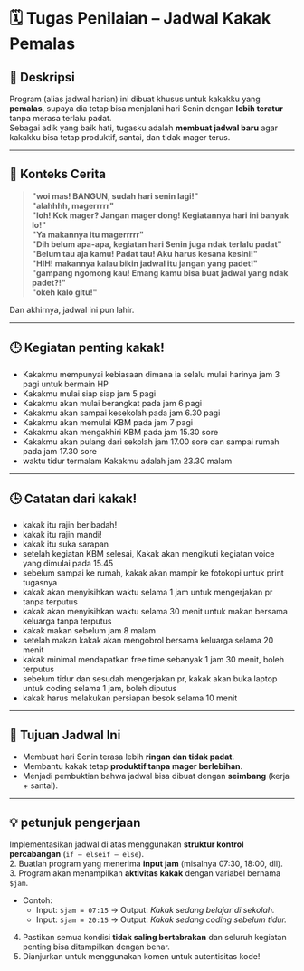 # 🗓️ Tugas Penilaian – Jadwal Kakak Pemalas

## 📌 Deskripsi
Program (alias jadwal harian) ini dibuat khusus untuk kakakku yang **pemalas**, supaya dia tetap bisa menjalani hari Senin dengan **lebih teratur** tanpa merasa terlalu padat.  
Sebagai adik yang baik hati, tugasku adalah **membuat jadwal baru** agar kakakku bisa tetap produktif, santai, dan tidak mager terus.

---

## 📖 Konteks Cerita
> **"woi mas! BANGUN, sudah hari senin lagi!"**  
> **"alahhhh, magerrrrr"**  
> **"loh! Kok mager? Jangan mager dong! Kegiatannya hari ini banyak lo!"**  
> **"Ya makannya itu magerrrrr"**  
> **"Dih belum apa-apa, kegiatan hari Senin juga ndak terlalu padat"**  
> **"Belum tau aja kamu! Padat tau! Aku harus kesana kesini!"**  
> **"HIH! makannya kalau bikin jadwal itu jangan yang padet!"**  
> **"gampang ngomong kau! Emang kamu bisa buat jadwal yang ndak padet?!"**  
> **"okeh kalo gitu!"**  

Dan akhirnya, jadwal ini pun lahir.

---

## 🕒 Kegiatan penting kakak!
- Kakakmu mempunyai kebiasaan dimana ia selalu mulai harinya jam 3 pagi untuk bermain HP
- Kakakmu mulai siap siap jam 5 pagi
- Kakakmu akan mulai berangkat pada jam 6 pagi
- Kakakmu akan sampai kesekolah pada jam 6.30 pagi
- Kakakmu akan memulai KBM pada jam 7 pagi
- Kakakmu akan mengakhiri KBM pada jam 15.30 sore
- Kakakmu akan pulang dari sekolah jam 17.00 sore dan sampai rumah pada jam 17.30 sore
- waktu tidur termalam Kakakmu adalah jam 23.30 malam

---

## 🕒 Catatan dari kakak!
- kakak itu rajin beribadah!
- kakak itu rajin mandi!
- kakak itu suka sarapan
- setelah kegiatan KBM selesai, Kakak akan mengikuti kegiatan voice yang dimulai pada 15.45
- sebelum sampai ke rumah, kakak akan mampir ke fotokopi untuk print tugasnya
- kakak akan menyisihkan waktu selama 1 jam untuk mengerjakan pr tanpa terputus
- kakak akan menyisihkan waktu selama 30 menit untuk makan bersama keluarga tanpa terputus
- kakak makan sebelum jam 8 malam
- setelah makan kakak akan mengobrol bersama keluarga selama 20 menit
- kakak minimal mendapatkan free time sebanyak 1 jam 30 menit, boleh terputus
- sebelum tidur dan sesudah mengerjakan pr, kakak akan buka laptop untuk coding selama 1 jam, boleh diputus
- kakak harus melakukan persiapan besok selama 10 menit

---

## 🎯 Tujuan Jadwal Ini
- Membuat hari Senin terasa lebih **ringan dan tidak padat**.  
- Membantu kakak tetap **produktif tanpa mager berlebihan**.  
- Menjadi pembuktian bahwa jadwal bisa dibuat dengan **seimbang** (kerja + santai).

---

## 💡 petunjuk pengerjaan
Implementasikan jadwal di atas menggunakan **struktur kontrol percabangan** (`if – elseif – else`).  
2. Buatlah program yang menerima **input jam** (misalnya 07:30, 18:00, dll).  
3. Program akan menampilkan **aktivitas kakak** dengan variabel bernama `$jam`.  
   - Contoh:  
     - Input: `$jam = 07:15` → Output: *Kakak sedang belajar di sekolah.*  
     - Input: `$jam = 20:15` → Output: *Kakak sedang coding sebelum tidur.*  
4. Pastikan semua kondisi **tidak saling bertabrakan** dan seluruh kegiatan penting bisa ditampilkan dengan benar.
5. Dianjurkan untuk menggunakan komen untuk autentisitas kode!
